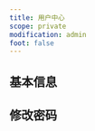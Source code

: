 ```yaml
---
title: 用户中心
scope: private
modification: admin
foot: false
---
```

## 基本信息
<profile/>

## 修改密码
<change-pass/>